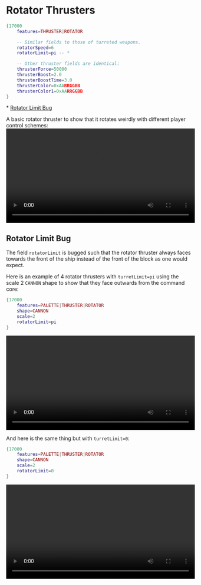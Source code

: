 # Rotator Thrusters
```lua
{17000
    features=THRUSTER|ROTATOR

    -- Similar fields to those of turreted weapons.
    rotatorSpeed=6
    rotatorLimit=pi -- *

    -- Other thruster fields are identical:
    thrusterForce=50000
    thrusterBoost=2.0
    thrusterBoostTime=3.0
    thrusterColor=0xAARRGGBB
    thrusterColor1=0xAARRGGBB
}
```

\* [Rotator Limit Bug](./rotator_thrusters.md#rotator-limit-bug)

A basic rotator thruster to show that it rotates weirdly with different player control schemes:
<video height=256 controls>
  <source src="diagrams/thruster_rotator.mp4" type="video/mp4">
  Your browser does not support the video tag.
</video>

## Rotator Limit Bug
The field `rotatorLimit` is bugged such that the rotator thruster always faces towards the front of the ship instead of the front of the block as one would expect.

Here is an example of 4 rotator thrusters with `turretLimit=pi` using the scale 2 `CANNON` shape to show that they face outwards from the command core:
```lua
{17000
    features=PALETTE|THRUSTER|ROTATOR
	shape=CANNON
	scale=2
	rotatorLimit=pi
}
```
<video height=256 controls>
  <source src="diagrams/thruster_rotator_limit_pi.mp4" type="video/mp4">
  Your browser does not support the video tag.
</video>

And here is the same thing but with `turretLimit=0`:
```lua
{17000
    features=PALETTE|THRUSTER|ROTATOR
	shape=CANNON
	scale=2
	rotatorLimit=0
}
```
<video height=256 controls>
  <source src="diagrams/thruster_rotator_limit_0.mp4" type="video/mp4">
  Your browser does not support the video tag.
</video>